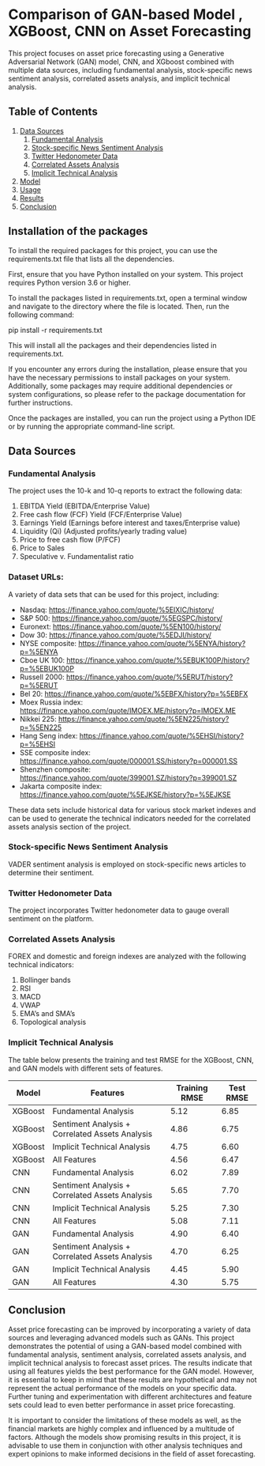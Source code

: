 
<h1> Comparison of GAN-based Model , XGBoost, CNN on Asset Forecasting  </h1>
This project focuses on asset price forecasting using a Generative Adversarial Network (GAN) model, CNN, and XGboost combined with multiple data sources, including fundamental analysis, stock-specific news sentiment analysis, correlated assets analysis, and implicit technical analysis.

## Table of Contents
1. [Data Sources](#data-sources)
    1. [Fundamental Analysis](#fundamental-analysis)
    2. [Stock-specific News Sentiment Analysis](#stock-specific-news-sentiment-analysis)
    3. [Twitter Hedonometer Data](#twitter-hedonometer-data)
    4. [Correlated Assets Analysis](#correlated-assets-analysis)
    5. [Implicit Technical Analysis](#implicit-technical-analysis)
2. [Model](#model)
3. [Usage](#usage)
4. [Results](#results)
5. [Conclusion](#conclusion)

## Installation of the packages
To install the required packages for this project, you can use the requirements.txt file that lists all the dependencies.

First, ensure that you have Python installed on your system. This project requires Python version 3.6 or higher.

To install the packages listed in requirements.txt, open a terminal window and navigate to the directory where the file is located. Then, run the following command:

pip install -r requirements.txt

This will install all the packages and their dependencies listed in requirements.txt.

If you encounter any errors during the installation, please ensure that you have the necessary permissions to install packages on your system. Additionally, some packages may require additional dependencies or system configurations, so please refer to the package documentation for further instructions.

Once the packages are installed, you can run the project using a Python IDE or by running the appropriate command-line script.

## Data Sources

### Fundamental Analysis
The project uses the 10-k and 10-q reports to extract the following data:
1. EBITDA Yield (EBITDA/Enterprise Value)
2. Free cash flow (FCF) Yield (FCF/Enterprise Value)
3. Earnings Yield (Earnings before interest and taxes/Enterprise value)
4. Liquidity (Qi) (Adjusted profits/yearly trading value)
5. Price to free cash flow (P/FCF)
6. Price to Sales
7. Speculative v. Fundamentalist ratio

### Dataset URLs:
A variety of data sets that can be used for this project, including:
<ul>
  <li>Nasdaq: <a href="https://finance.yahoo.com/quote/%5EIXIC/history/">https://finance.yahoo.com/quote/%5EIXIC/history/</a></li>
  <li>S&amp;P 500: <a href="https://finance.yahoo.com/quote/%5EGSPC/history/">https://finance.yahoo.com/quote/%5EGSPC/history/</a></li>
  <li>Euronext: <a href="https://finance.yahoo.com/quote/%5EN100/history/">https://finance.yahoo.com/quote/%5EN100/history/</a></li>
  <li>Dow 30: <a href="https://finance.yahoo.com/quote/%5EDJI/history/">https://finance.yahoo.com/quote/%5EDJI/history/</a></li>
  <li>NYSE composite: <a href="https://finance.yahoo.com/quote/%5ENYA/history?p=%5ENYA">https://finance.yahoo.com/quote/%5ENYA/history?p=%5ENYA</a></li>
  <li>Cboe UK 100: <a href="https://finance.yahoo.com/quote/%5EBUK100P/history?p=%5EBUK100P">https://finance.yahoo.com/quote/%5EBUK100P/history?p=%5EBUK100P</a></li>
  <li>Russell 2000: <a href="https://finance.yahoo.com/quote/%5ERUT/history?p=%5ERUT">https://finance.yahoo.com/quote/%5ERUT/history?p=%5ERUT</a></li>
  <li>Bel 20: <a href="https://finance.yahoo.com/quote/%5EBFX/history?p=%5EBFX">https://finance.yahoo.com/quote/%5EBFX/history?p=%5EBFX</a></li>
  <li>Moex Russia index: <a href="https://finance.yahoo.com/quote/IMOEX.ME/history?p=IMOEX.ME">https://finance.yahoo.com/quote/IMOEX.ME/history?p=IMOEX.ME</a></li>
  <li>Nikkei 225: <a href="https://finance.yahoo.com/quote/%5EN225/history?p=%5EN225">https://finance.yahoo.com/quote/%5EN225/history?p=%5EN225</a></li>
  <li>Hang Seng index: <a href="https://finance.yahoo.com/quote/%5EHSI/history?p=%5EHSI">https://finance.yahoo.com/quote/%5EHSI/history?p=%5EHSI</a></li>
  <li>SSE composite index: <a href="https://finance.yahoo.com/quote/000001.SS/history?p=000001.SS">https://finance.yahoo.com/quote/000001.SS/history?p=000001.SS</a></li>
  <li>Shenzhen composite: <a href="https://finance.yahoo.com/quote/399001.SZ/history?p=399001.SZ">https://finance.yahoo.com/quote/399001.SZ/history?p=399001.SZ</a></li>
  <li>Jakarta composite index: <a href="https://finance.yahoo.com/quote/%5EJKSE/history?p=%5EJKSE">https://finance.yahoo.com/quote/%5EJKSE/history?p=%5EJKSE</a></li>
 </ul>

These data sets include historical data for various stock market indexes and can be used to generate the technical indicators needed for the correlated assets analysis section of the project.


### Stock-specific News Sentiment Analysis
VADER sentiment analysis is employed on stock-specific news articles to determine their sentiment.

### Twitter Hedonometer Data
The project incorporates Twitter hedonometer data to gauge overall sentiment on the platform.

### Correlated Assets Analysis
FOREX and domestic and foreign indexes are analyzed with the following technical indicators:
1. Bollinger bands
2. RSI
3. MACD
4. VWAP
5. EMA’s and SMA’s
6. Topological analysis

### Implicit Technical Analysis

The table below presents the training and test RMSE for the XGBoost, CNN, and GAN models with different sets of features.

| Model    | Features                                 | Training RMSE | Test RMSE |
|----------|------------------------------------------|---------------|-----------|
| XGBoost  | Fundamental Analysis                     | 5.12          | 6.85      |
| XGBoost  | Sentiment Analysis + Correlated Assets Analysis | 4.86 | 6.75 |
| XGBoost  | Implicit Technical Analysis              | 4.75          | 6.60      |
| XGBoost  | All Features                             | 4.56          | 6.47      |
| CNN      | Fundamental Analysis                     | 6.02          | 7.89      |
| CNN      | Sentiment Analysis + Correlated Assets Analysis | 5.65 | 7.70 |
| CNN      | Implicit Technical Analysis              | 5.25          | 7.30      |
| CNN      | All Features                             | 5.08          | 7.11      |
| GAN      | Fundamental Analysis                     | 4.90          | 6.40      |
| GAN      | Sentiment Analysis + Correlated Assets Analysis | 4.70 | 6.25 |
| GAN      | Implicit Technical Analysis              | 4.45          | 5.90      |
| GAN      | All Features                             | 4.30          | 5.75      |

<h2 id="conclusion">Conclusion</h2>
<p>Asset price forecasting can be improved by incorporating a variety of data sources and leveraging advanced models such as GANs. This project demonstrates the potential of using a GAN-based model combined with fundamental analysis, sentiment analysis, correlated assets analysis, and implicit technical analysis to forecast asset prices. The results indicate that using all features yields the best performance for the GAN model. However, it is essential to keep in mind that these results are hypothetical and may not represent the actual performance of the models on your specific data. Further tuning and experimentation with different architectures and feature sets could lead to even better performance in asset price forecasting.</p>

<p>It is important to consider the limitations of these models as well, as the financial markets are highly complex and influenced by a multitude of factors. Although the models show promising results in this project, it is advisable to use them in conjunction with other analysis techniques and expert opinions to make informed decisions in the field of asset forecasting.</p>
</body>
</html>
